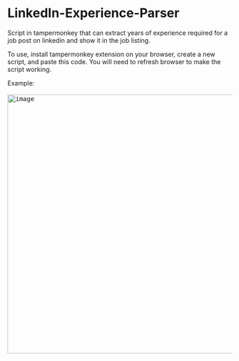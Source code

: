 # LinkedIn-Experience-Parser
Script in tampermonkey that can extract years of experience required for a job post on linkedin and show it in the job listing.

To use, install tampermonkey extension on your browser, create a new script, and paste this code.
You will need to refresh browser to make the script working.

Example:
<br />
<br />
<kbd><img width="582" alt="image" src="https://github.com/Scresat/LinkedIn-Experience-Parser/assets/32240792/dac5869f-ab02-4b29-91eb-f94d7ab29710"></kbd>
